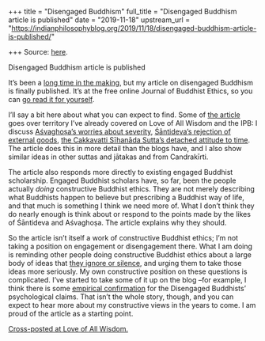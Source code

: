+++
title = "Disengaged Buddhism"
full_title = "Disengaged Buddhism article is published"
date = "2019-11-18"
upstream_url = "https://indianphilosophyblog.org/2019/11/18/disengaged-buddhism-article-is-published/"

+++
Source: [here](https://indianphilosophyblog.org/2019/11/18/disengaged-buddhism-article-is-published/).

Disengaged Buddhism article is published

It’s been a [long time in the
making](http://loveofallwisdom.com/blog/2017/04/disengaged-buddhism-in-the-era-of-trump/),
but my article on disengaged Buddhism is finally published. It’s at the
free online Journal of Buddhist Ethics, so you can [go read it for
yourself](https://blogs.dickinson.edu/buddhistethics/2019/11/17/disengaged-buddhism/).

I’ll say a bit here about what you can expect to find. Some of [the
article](https://blogs.dickinson.edu/buddhistethics/2019/11/17/disengaged-buddhism/)
goes over territory I’ve already covered on Love of All Wisdom and the
IPB: I discuss [Aśvaghoṣa’s worries about
severity](http://loveofallwisdom.com/blog/2017/10/the-political-path-vs-the-buddhist-path/),
[Śāntideva’s rejection of external
goods](http://loveofallwisdom.com/blog/2010/08/on-santidevas-anti-politics/),
[the Cakkavatti Sīhanāda Sutta’s detached attitude to
time](http://loveofallwisdom.com/blog/2018/08/the-psychological-case-for-disengaged-buddhism/).
The article does this in more detail than the blogs have, and I also
show similar ideas in other suttas and jātakas and from Candrakīrti.

The article also responds more directly to existing engaged Buddhist
scholarship. Engaged Buddhist scholars have, so far, been the people
actually *doing* constructive Buddhist ethics. They are not merely
describing what Buddhists happen to believe but prescribing a Buddhist
way of life, and that much is something I think we need more of. What I
don’t think they do nearly enough is think about or respond to the
points made by the likes of Śāntideva and Aśvaghoṣa. The article
explains why they should.

So the article isn’t itself a work of constructive Buddhist ethics; I’m
not taking a position on engagement or disengagement there. What I am
doing is reminding other people doing constructive Buddhist ethics about
a large body of ideas that [they ignore or
silence](http://loveofallwisdom.com/blog/2018/07/listening-to-contemporary-disengaged-voices/),
and urging them to take those ideas more seriously. My own constructive
position on these questions is complicated. I’ve started to take some of
it up on the blog –for example, I think there is some [empirical
confirmation](http://loveofallwisdom.com/blog/2018/08/the-psychological-case-for-disengaged-buddhism/)
for the Disengaged Buddhists’ psychological claims. That isn’t the whole
story, though, and you can expect to hear more about my constructive
views in the years to come. I am proud of the article as a starting
point.

[Cross-posted at Love of All
Wisdom.](http://loveofallwisdom.com/blog/2019/11/disengaged-buddhism-article-is-published)
